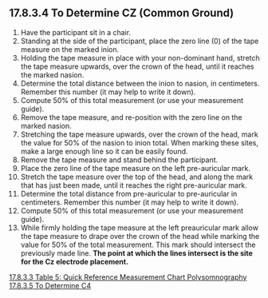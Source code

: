 ## 17.8.3.4 To Determine CZ (Common Ground)

1. Have the participant sit in a chair.
2. Standing at the side of the participant, place the zero line (0) of the tape measure on the marked inion.
3. Holding the tape measure in place with your non-dominant hand, stretch the tape measure upwards, over the crown of the head, until it reaches the marked nasion.
4. Determine the total distance between the inion to nasion, in centimeters.  Remember this number (it may help to write it down).
5. Compute 50% of this total measurement (or use your measurement guide).
6. Remove the tape measure, and re-position with the zero line on the marked nasion.
7. Stretching the tape measure upwards, over the crown of the head, mark the value for 50% of the nasion to inion total.  When marking these sites, make a large enough line so it can be easily found.
8. Remove the tape measure and stand behind the participant.
9. Place the zero line of the tape measure on the left pre-auricular mark.
10. Stretch the tape measure over the top of the head, and along the mark that has just been made, until it reaches the right pre-auricular mark.
11. Determine the total distance from pre-auricular to pre-auricular in centimeters. Remember this number (it may help to write it down).
12. Compute 50% of this total measurement (or use your measurement guide).
13. While firmly holding the tape measure at the left preauricular mark allow the tape measure to drape over the crown of the head while marking the value for 50% of the total measurement.  This mark should intersect the previously made line.  **The point at which the lines intersect is the site for the Cz electrode placement.**


<div class="center">
<div class="btn-group">
  <a href=":pages_path:/manuals/polysomnography/17-08-03-03-table5-measurement-chart.md" class="btn btn-default">
    <span class="glyphicon glyphicon-chevron-left"></span>
    17.8.3.3 Table 5: Quick Reference Measurement Chart
  </a>

  <a href=":pages_path:/manuals/polysomnography" class="btn btn-default">
    <span class="glyphicon glyphicon-chevron-up"></span>
    Polysomnography
  </a>

  <a href=":pages_path:/manuals/polysomnography/17-08-03-05-determine-c4.md" class="btn btn-success">
    17.8.3.5 To Determine C4
    <span class="glyphicon glyphicon-chevron-right"></span>
  </a>
</div>
</div>

